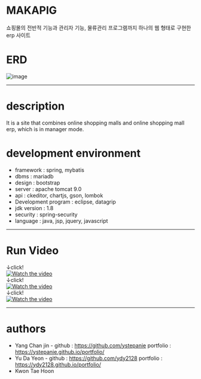 # MAKAPIG
쇼핑몰의 전반적 기능과 관리자 기능, 물류관리 프로그램까지 하나의 웹 형태로 구현한 erp 사이트

# ERD
![image](https://user-images.githubusercontent.com/65270992/107955729-7703e200-6fe1-11eb-9684-630cbd241ffb.png)

---
# description
It is a site that combines online shopping malls and online shopping mall erp, which is in manager mode.

# development environment
* framework : spring, mybatis
* dbms : mariadb
* design : bootstrap
* server : apache tomcat 9.0
* api : ckeditor, chartjs, gson, lombok
* Development program : eclipse, datagrip
* jdk version : 1.8
* security : spring-security
* language : java, jsp, jquery, javascript

---
# Run Video
↓click!  
[![Watch the video](https://img.youtube.com/vi/k0KU1AfX8Lw/0.jpg)](https://youtu.be/k0KU1AfX8Lw)  
↓click!  
[![Watch the video](https://img.youtube.com/vi/PzMemJM4b_4/0.jpg)](https://youtu.be/PzMemJM4b_4)  
↓click!  
[![Watch the video](https://img.youtube.com/vi/1KVjb6pE62A/0.jpg)](https://youtu.be/1KVjb6pE62A)  

---
# authors
* Yang Chan jin - github : <https://github.com/ystepanie> portfolio : <https://ystepanie.github.io/portfolio/>
* Yu Da Yeon - github : <https://github.com/ydy2128> portfolio : <https://ydy2128.github.io/portfolio/>
* Kwon Tae Hoon

